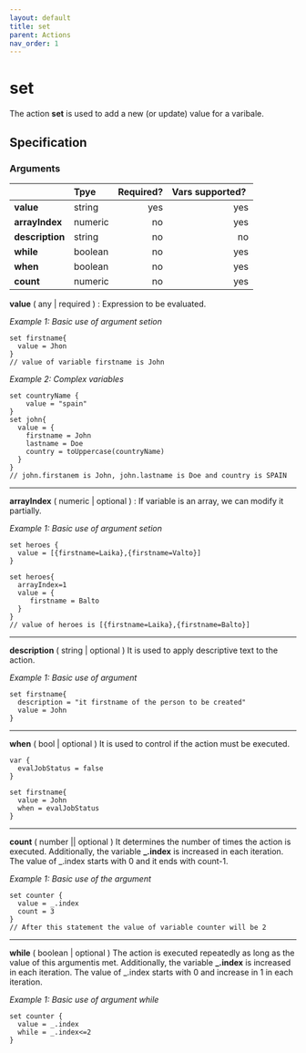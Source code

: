 ```yaml
---
layout: default
title: set
parent: Actions
nav_order: 1
---
```


<link rel="stylesheet" href="../../../assets/css/custom.css">

# set

The action **set** is used to add a new (or update) value for a varibale.

## Specification

### Arguments 

|                 | Tpye      | Required?| Vars supported? |
|:----------------|:----------|---------:|----------------:|
| **value**       | string    | yes      | yes             |
| **arrayIndex**  | numeric   | no       | yes             |
| **description** | string    | no       | no              |
| **while**       | boolean   | no       | yes             |
| **when**        | boolean   | no       | yes             |
| **count**       | numeric   | no       | yes             |


**value** ( any \| required ) : Expression to be evaluated. 

*Example 1: Basic use of argument setion*

```hcl
set firstname{
  value = Jhon
}
// value of variable firstname is John
```

*Example 2: Complex variables*

```hcl
set countryName {
    value = "spain"
}
set john{
  value = {
    firstname = John
    lastname = Doe
    country = toUppercase(countryName)
  }
}
// john.firstanem is John, john.lastname is Doe and country is SPAIN
```
---

**arrayIndex** ( numeric \| optional ) : If variable is an array, we can modify it partially. 

*Example 1: Basic use of argument setion*

```hcl
set heroes {
  value = [{firstname=Laika},{firstname=Valto}]
}

set heroes{
  arrayIndex=1
  value = {
     firstname = Balto
  }
}
// value of heroes is [{firstname=Laika},{firstname=Balto}]
```
---

**description** ( string \| optional )  It is used to apply descriptive text to  the action.

*Example 1: Basic use of argument*

```hcl
set firstname{
  description = "it firstname of the person to be created"
  value = John
}
```
---
**when** ( bool | optional ) It is used to control if the action must be executed.

```hcl
var {
  evalJobStatus = false
}

set firstname{
  value = John
  when = evalJobStatus
}
```
---
**count** ( number || optional ) It determines the number of times the action is executed. Additionally, the variable **_.index** is increased in each iteration. 
The value of _.index starts with 0 and it ends with count-1.

*Example 1: Basic use of the argument*
```hcl
set counter {
  value = _.index
  count = 3
}
// After this statement the value of variable counter will be 2
```

---
**while** ( boolean \| optional )  The action is executed repeatedly as long as the value of this argumentis met. Additionally, the variable **_.index** is increased in each iteration. The value of _.index starts with 0 and increase in 1 in each iteration.

*Example 1: Basic use of argument while*
```hcl
set counter {
  value = _.index
  while = _.index<=2
}
```